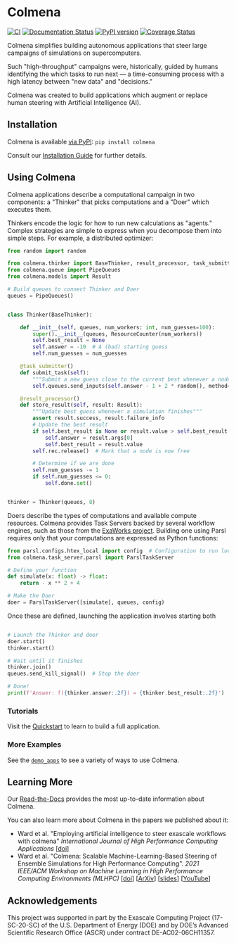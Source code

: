 # Colmena

[![CI](https://github.com/exalearn/colmena/actions/workflows/CI.yml/badge.svg)](https://github.com/exalearn/colmena/actions/workflows/CI.yml)
[![Documentation Status](https://readthedocs.org/projects/colmena/badge/?version=latest)](https://colmena.readthedocs.io/en/latest/?badge=latest)
[![PyPI version](https://badge.fury.io/py/colmena.svg)](https://badge.fury.io/py/colmena)
[![Coverage Status](https://coveralls.io/repos/github/exalearn/colmena/badge.svg?branch=master)](https://coveralls.io/github/exalearn/colmena?branch=master)

Colmena simplifies building autonomous applications that steer large campaigns of simulations on supercomputers.

Such "high-throughput" campaigns were, historically, 
guided by humans identifying the which tasks to run next &mdash; a time-consuming process with a high latency between "new data" and "decisions."

Colmena was created to build applications which augment or replace human steering with Artificial Intelligence (AI). 

## Installation

Colmena is available [via PyPI](): `pip install colmena`

Consult our [Installation Guide](https://colmena.readthedocs.io/en/latest/installation.html) for further details.

## Using Colmena

Colmena applications describe a computational campaign in two components: a "Thinker" that picks computations
and a "Doer" which executes them.

Thinkers encode the logic for how to run new calculations as "agents."
Complex strategies are simple to express when you decompose them into simple steps.
For example, a distributed optimizer:

```python
from random import random

from colmena.thinker import BaseThinker, result_processor, task_submitter, ResourceCounter
from colmena.queue import PipeQueues
from colmena.models import Result

# Build queues to connect Thinker and Doer
queues = PipeQueues()


class Thinker(BaseThinker):

    def __init__(self, queues, num_workers: int, num_guesses=100):
        super().__init__(queues, ResourceCounter(num_workers))
        self.best_result = None
        self.answer = -10  # A (bad) starting guess
        self.num_guesses = num_guesses

    @task_submitter()
    def submit_task(self):
        """Submit a new guess close to the current best whenever a node is free"""
        self.queues.send_inputs(self.answer - 1 + 2 * random(), method='simulate')

    @result_processor()
    def store_result(self, result: Result):
        """Update best guess whenever a simulation finishes"""
        assert result.success, result.failure_info
        # Update the best result
        if self.best_result is None or result.value > self.best_result:
            self.answer = result.args[0]
            self.best_result = result.value
        self.rec.release()  # Mark that a node is now free

        # Determine if we are done
        self.num_guesses -= 1
        if self.num_guesses <= 0:
            self.done.set()


thinker = Thinker(queues, 8)
```

Doers describe the types of computations and available compute resources.
Colmena provides Task Servers backed by several workflow engines, such as those from the [ExaWorks project](https://exaworks.org/).
Building one using Parsl requires only that your computations are expressed as Python functions:

```python
from parsl.configs.htex_local import config  # Configuration to run locally
from colmena.task_server.parsl import ParslTaskServer

# Define your function
def simulate(x: float) -> float:
    return - x ** 2 + 4

# Make the Doer
doer = ParslTaskServer([simulate], queues, config)
```

Once these are defined, launching the application involves starting both

```python

# Launch the Thinker and doer
doer.start()
thinker.start()

# Wait until it finishes
thinker.join()
queues.send_kill_signal()  # Stop the doer

# Done!
print(f'Answer: f({thinker.answer:.2f}) = {thinker.best_result:.2f}')
```

### Tutorials

Visit the [Quickstart](https://colmena.readthedocs.io/en/latest/quickstart.html) to learn to build a full application.

### More Examples

See the [`demo_apps`](./demo_apps) to see a variety of ways to use Colmena.

## Learning More

Our [Read-the-Docs](https://colmena.readthedocs.io/en/latest/) provides the most up-to-date information about Colmena.

You can also learn more about Colmena in the papers we published about it:

- Ward et al. "Employing artificial intelligence to steer exascale workflows with colmena"
  _International Journal of High Performance Computing Applications_
  [[doi](https://doi.org/10.1177/10943420241288242)]
- Ward et al. "Colmena: Scalable Machine-Learning-Based Steering of Ensemble Simulations for High Performance Computing".
  _2021 IEEE/ACM Workshop on Machine Learning in High Performance Computing Environments (MLHPC)_
  [[doi](https://doi.org/10.1109/MLHPC54614.2021.00007)] [[ArXiv](https://arxiv.org/abs/2110.02827)]
  [[slides](https://www.researchgate.net/publication/357777568)]
  [[YouTube](https://youtu.be/-3KnbJcm-tQ)]

## Acknowledgements 

This project was supported in part by the Exascale Computing Project (17-SC-20-SC) of the U.S. Department of Energy (DOE) and by DOE’s Advanced Scientific Research Office (ASCR) under contract DE-AC02-06CH11357.
